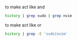 to make act like and 
```sh
history | grep sudo | grep nvim
```
to make act like or
```sh
history | grep -E 'sudo|nvim'
```